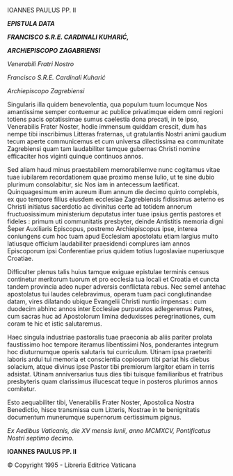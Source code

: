 IOANNES PAULUS PP. II

***EPISTULA DATA***

***FRANCISCO S.R.E. CARDINALI KUHARIĆ,***

***ARCHIEPISCOPO ZAGABRIENSI***

*Venerabili Fratri Nostro*

*Francisco S.R.E. Cardinali Kuharić*

*Archiepiscopo Zagrebiensi*

Singularis illa quidem benevolentia, qua populum tuum locumque Nos amantissime semper contuemur ac publice privatimque eidem omni regioni totiens pacis optatissimae sumus caelestia dona precati, in te ipso, Venerabilis Frater Noster, hodie immensum quiddam crescit, dum has nempe tibi inscribimus Litteras fraternas, ut gratulantis Nostri animi gaudium tecum aperte communicemus et cum universa dilectissima ea communitate Zagrebiensi quam tam laudabiliter tamque gubernas Christi nomine efficaciter hos viginti quinque continuos annos.

Sed aliam haud minus praestabilem memorabilemve nunc cogitamus vitae tuae iubilarem recordationem quae proximo mense Iulio, ut te sine dubio plurimum consolabitur, sic Nos iam in antecessum laetificat. Quinquagesimum enim aureum illum annum die decimo quinto complebis, ex quo tempore filius eiusdem ecclesiae Zagrebiensis fidissimus aeterno es Christi initiatus sacerdotio ac divinitus certe ad totidem annorum fructuosissimum ministerium deputatus inter tuae ipsius gentis pastores et fideles : primum uti communitatis presbyter, deinde Antistitis memoria digni Šeper Auxiliaris Episcopus, postremo Archiepiscopus ipse, interea coniungens cum hoc tuam apud Ecclesiam apostolatu etiam largius multo latiusque officium laudabiliter praesidendi complures iam annos Episcoporum ipsi Conferentiae prius quidem totius Iugoslaviae nuperiusque Croatiae.

Difficulter plenus talis huius tamque exiguae epistulae terminis census continetur meritorum tuorum et pro ecclesia tua locali et Croatia et cuncta tandem provincia adeo nuper adversis conflictata rebus. Nec semel antehac apostolatus tui laudes celebravimus, operam tuam paci conglutinandae datam, vires dilatando ubique Evangelii Christi nuntio impensas : cum duodecim abhinc annos inter Ecclesiae purpuratos adlegeremus Patres, cum sacras huc ad Apostolorum limina deduxisses peregrinationes, cum coram te hic et istic salutaremus.

Haec singula industriae pastoralis tuae praeconia ab aliis pariter prolata faustissimo hoc tempore iteramus libentissimi Nos, ponderantes integrum hoc diuturnumque operis salutaris tui curriculum. Utinam ipsa praeteriti laboris ardui tui memoria et conscientia copiosum tibi pariat his diebus solacium, atque divinus ipse Pastor tibi premiorum largitor etiam in terris adsistat. Utinam anniversarius tuus dies tibi tuisque familiaribus et fratribus presbyteris quam clarissimus illucescat teque in posteros plurimos annos comitetur.

Esto aequabiliter tibi, Venerabilis Frater Noster, Apostolica Nostra Benedictio, hisce transmissa cum Litteris, Nostrae in te benignitatis documentum munerumque supernorum certissimum pignus.

*Ex Aedibus Vaticanis, die XV mensis Iunii, anno MCMXCV, Pontificatus Nostri septimo decimo.*

**IOANNES PAULUS PP. II**

© Copyright 1995 - Libreria Editrice Vaticana